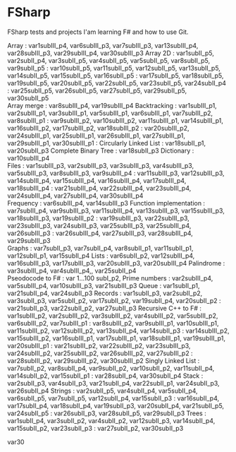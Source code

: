 # FSharp
FSharp tests and projects
I'am learning F# and how to use Git.
  
Array                   : var1subIII_p4, var6subIII_p3, var7subIII_p3, var13subIII_p4, var28subIII_p3, var29subIII_p4, var30subIII_p3 
Array 2D                : var1subII_p5, var2subII_p4, var3subII_p5, var4subII_p5, var5subII_p5, var8subII_p5, var9subII_p5
                        : var10subII_p5, var11subII_p5, var12subII_p5, var13subII_p5, var14subII_p5, var15subII_p5, var16subII_p5
                        : var17subII_p5, var18subII_p5, var19subII_p5, var20subII_p5, var22subII_p5, var23subII_p5, var24subII_p4
                        : var25subII_p5, var26subII_p5, var27subII_p5, var29subII_p5, var30subII_p5						
Array merge             : var8subIII_p4, var19subIII_p4
Backtracking            : var1subIII_p1, var2subIII_p1, var3subIII_p1, var5subIII_p1, var6subIII_p1, var7subIII_p2, var8subIII_p1
                        : var9subIII_p2, var10subIII_p2, var11subIII_p1, var14subIII_p1, var16subIII_p2, var17subIII_p2, var18subIII_p2
						: var20subIII_p2, var24subIII_p1, var25subIII_p1, var26subIII_p1, var27subIII_p1, var29subIII_p1, var30subIII_p1
						:
Circularly Linked List  : var18subII_p1, var20subII_p3
Complete Binary Tree    : var18subII_p3
Dictionary              : var10subIII_p4						
Files                   : var1subIII_p3, var2subIII_p3, var3subIII_p3, var4subIII_p3, var5subIII_p3, var8subIII_p3, var9subIII_p4
                        : var11subIII_p3, var12subIII_p3, var14subIII_p4, var15subIII_p4, var16subIII_p4, var17subIII_p4, var18subIII_p4
                        : var21subIII_p4, var22subIII_p4, var23subIII_p4, var24subIII_p4, var27subIII_p4, var30subIII_p4						
Frequency               : var6subIII_p4, var14subIII_p3 
Function implementation : var7subIII_p4, var9subIII_p3, var11subIII_p4, var13subIII_p3, var15subIII_p3, var18subIII_p3, var19subIII_p2
                        : var19subIII_p3, var22subIII_p3, var23subIII_p3, var24subIII_p3, var25subIII_p3, var25subIII_p4, var26subIII_p3
                        : var26subIII_p4, var27subIII_p3, var28subIII_p4, var29subIII_p3						
Graphs                  : var7subII_p3, var7subII_p4, var8subII_p1, var11subII_p1, var12subII_p1, var15subII_p4
Lists                   : var6subII_p2, var12subIII_p4, var16subIII_p3, var17subIII_p3, var20subIII_p3, var20subIII_p4 
Palindrome              : var3subIII_p4, var4subIII_p4,, var25subII_p4  
Pseodocode to F#        : var 1...100 subI_p2, 
Prime numbers           : var2subIII_p4, var5subIII_p4, var10subIII_p3, var21subIII_p3 
Queue                   : var1subII_p1, var21subII_p4, var24subII_p3
Records                 : var1subII_p3, var2subII_p2, var3subII_p3, var5subII_p2, var17subII_p2, var19subII_p4, var20subII_p2
                        : var21subII_p3, var22subII_p2, var27subII_p3
Recursive C++ to F#     : var1subIII_p2, var2subIII_p2, var3subIII_p2, var4subIII_p2, var5subIII_p2, var6subIII_p2, var7subIII_p1
                        : var8subIII_p2, var9subIII_p1, var10subIII_p1, var11subIII_p2, var12subIII_p2, var13subII_p4, var14subII_p3
						: var14subIII_p2, var15subIII_p2, var16subIII_p1, var17subIII_p1, var18subIII_p1, var19subIII_p1, var20subIII_p1
						: var21subIII_p2, var22subIII_p2, var23subIII_p3, var24subIII_p2, var25subIII_p2, var26subIII_p2, var27subIII_p2
						: var28subIII_p2, var29subIII_p2, var30subIII_p2
Singly Linked List      : var7subII_p2, var8subII_p4, var9subII_p2, var10subII_p2, var11subII_p4, var14subII_p2, var15subII_p1
                        : var28subII_p4, var30subII_p4
Stack                   : var2subII_p3, var4subII_p3, var21subII_p4, var22subII_p1, var24subII_p3, var26subII_p4 
Strings                 : var2subII_p5, var4subII_p4, var5subII_p4, var6subII_p5, var7subII_p5, var12subII_p4, var15subII_p3
                        : var16subII_p4, var17subII_p4, var18subII_p4, var19subII_p3, var20subII_p4, var21subII_p5, var24subII_p5
						: var26subII_p3, var28subII_p5, var29subII_p3
Trees                   : var1subII_p4, var3subII_p2, var4subII_p2, var12subII_p3, var14subII_p4, var15subII_p2, var23subII_p3
                        : var27subII_p2, var30subII_p3
						
						
var30